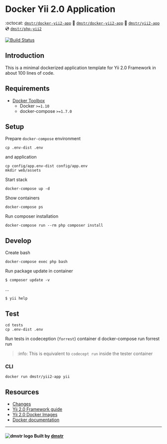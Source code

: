Docker Yii 2.0 Application
==========================

:octocat: [`dmstr/docker-yii2-app`](https://github.com/dmstr/docker-yii2-app)
:wolf: [`dmstr/docker-yii2-app`](https://git.hrzg.de/dmstr/docker-yii2-app/pipelines)
:whale: [`dmstr/yii2-app`](https://hub.docker.com/r/dmstr/yii2-app/)
:cd: [`dmstr/php-yii2`](https://hub.docker.com/r/dmstr/php-yii2/)

[![Build Status](https://travis-ci.org/dmstr/docker-yii2-app.svg?branch=master)](https://travis-ci.org/dmstr/docker-yii2-app)

## Introduction

This is a minimal dockerized application template for Yii 2.0 Framework in about 100 lines of code.


## Requirements

- [Docker Toolbox](https://www.docker.com/products/docker-toolbox)
  - Docker `>=1.10`
  - docker-compose `>=1.7.0`


## Setup

Prepare `docker-compose` environment

    cp .env-dist .env

and application    
    
    cp config/app.env-dist config/app.env
    mkdir web/assets

Start stack

    docker-compose up -d

Show containers

    docker-compose ps

Run composer installation

    docker-compose run --rm php composer install


## Develop

Create bash    
    
    docker-compose exec php bash

Run package update in container    
    
    $ composer update -v

...

    $ yii help

      
## Test

    cd tests
    cp .env-dist .env

Run tests in codeception (`forrest`) container
      d
    docker-compose run forrest run
          
> :info: This is equivalent to `codecept run` inside the tester container          
  

### CLI
    
    docker run dmstr/yii2-app yii


## Resources

- [Changes](CHANGELOG.md)    
- [Yii 2.0 Framework guide](http://www.yiiframework.com/doc-2.0/guide-index.html)
- [Yii 2.0 Docker Images](https://github.com/yiisoft/yii2-docker)
- [Docker documentation](https://docs.docker.com)

    
---

#### ![dmstr logo](http://t.phundament.com/dmstr-16-cropped.png) Built by [dmstr](http://diemeisterei.de)
